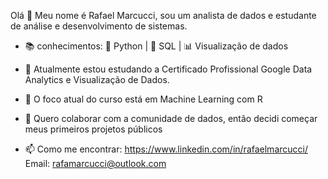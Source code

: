 Olá 👋 Meu nome é Rafael Marcucci, sou um analista de dados e estudante de análise e desenvolvimento de sistemas.

- 📚 conhecimentos: 🐍 Python | 🐘 SQL | 📊 Visualização de dados

- 🌱 Atualmente estou estudando a Certificado Profissional Google Data Analytics e Visualização de Dados.
- 🤖 O foco atual do curso está em Machine Learning com R
  
- 👯 Quero colaborar com a comunidade de dados, então decidi começar meus primeiros projetos públicos
- 📫 Como me encontrar: https://www.linkedin.com/in/rafaelmarcucci/ Email: rafamarcucci@outlook.com
